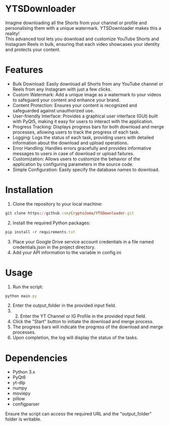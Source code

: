 # YTSDownloader
Imagine downloading all the Shorts from your channel or profile and personalising them with a unique watermark. YTSDownloader makes this a reality!<br>
This advanced tool lets you download and customize YouTube Shorts and Instagram Reels in bulk, ensuring that each video showcases your identity and protects your content.

# Features
- Bulk Download: Easily download all Shorts from any YouTube channel or Reels from any Instagram with just a few clicks.
- Custom Watermark: Add a unique image as a watermark to your videos to safeguard your content and enhance your brand.
- Content Protection: Ensures your content is recognized and safeguarded against unauthorized use.
- User-friendly Interface: Provides a graphical user interface (GUI) built with PyQt5, making it easy for users to interact with the application.
- Progress Tracking: Displays progress bars for both download and merge processes, allowing users to track the progress of each task.
- Logging: Logs the status of each task, providing users with detailed information about the download and upload operations.
- Error Handling: Handles errors gracefully and provides informative messages to users in case of download or upload failures.
- Customization: Allows users to customize the behavior of the application by configuring parameters in the source code.
- Simple Configuration: Easily specify the database names to download.

# Installation
1. Clone the repository to your local machine:
```rb
git clone https://github.com/CryptoJoma/YTSDownloader.git
```
2. Install the required Python packages:
```rb
pip install -r requirements.txt
```
3. Place your Google Drive service account credentials in a file named credentials.json in the project directory.
4. Add your API information to the variable in config.ini

# Usage
1. Run the script:
```rb
python main.py
```
2. Enter the output_folder in the provided input field.
3. 2. Enter the YT Channel or IG Profile in the provided input field.
4. Click the "Start" button to initiate the download and merge process.
5. The progress bars will indicate the progress of the download and merge processes.
6. Upon completion, the log will display the status of the tasks.

# Dependencies
- Python 3.x
- PyQt6
- yt-dlp
- numpy
- moviepy
- pillow
- configparser

Ensure the script can access the required URL and the "output_folder" folder is writable.
